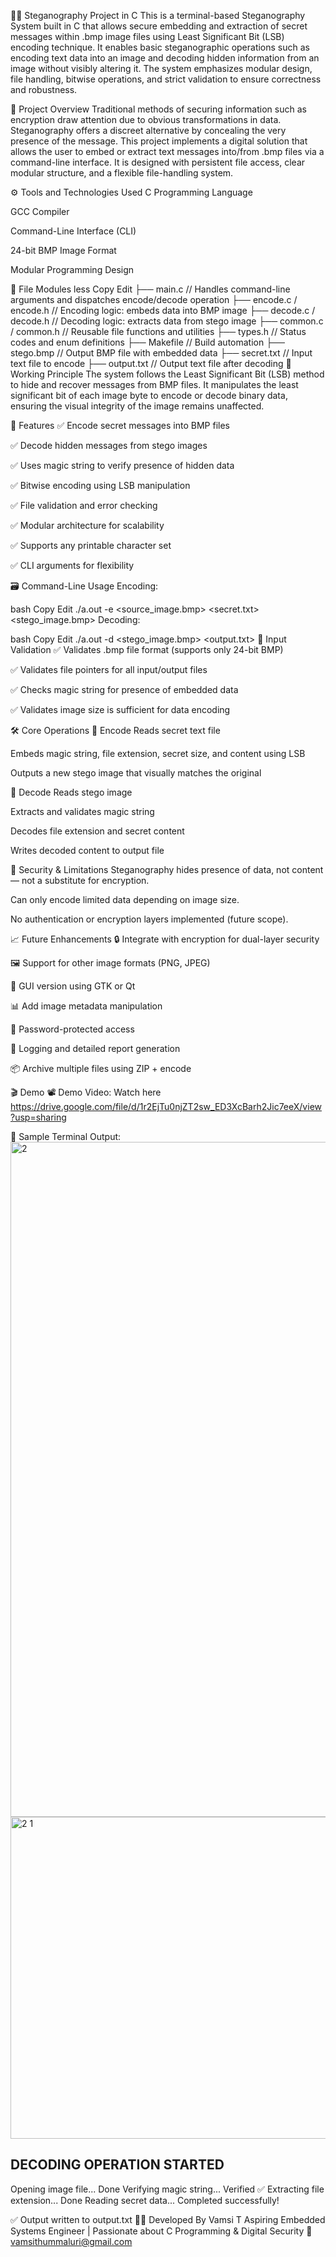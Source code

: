 🕵️‍♂️ Steganography Project in C
This is a terminal-based Steganography System built in C that allows secure embedding and extraction of secret messages within .bmp image files using Least Significant Bit (LSB) encoding technique. It enables basic steganographic operations such as encoding text data into an image and decoding hidden information from an image without visibly altering it. The system emphasizes modular design, file handling, bitwise operations, and strict validation to ensure correctness and robustness.

📌 Project Overview
Traditional methods of securing information such as encryption draw attention due to obvious transformations in data. Steganography offers a discreet alternative by concealing the very presence of the message. This project implements a digital solution that allows the user to embed or extract text messages into/from .bmp files via a command-line interface. It is designed with persistent file access, clear modular structure, and a flexible file-handling system.

⚙️ Tools and Technologies Used
C Programming Language

GCC Compiler

Command-Line Interface (CLI)

24-bit BMP Image Format

Modular Programming Design

📁 File Modules
less
Copy
Edit
├── main.c                  // Handles command-line arguments and dispatches encode/decode operation
├── encode.c / encode.h     // Encoding logic: embeds data into BMP image
├── decode.c / decode.h     // Decoding logic: extracts data from stego image
├── common.c / common.h     // Reusable file functions and utilities
├── types.h                 // Status codes and enum definitions
├── Makefile                // Build automation
├── stego.bmp               // Output BMP file with embedded data
├── secret.txt              // Input text file to encode
├── output.txt              // Output text file after decoding
🧠 Working Principle
The system follows the Least Significant Bit (LSB) method to hide and recover messages from BMP files. It manipulates the least significant bit of each image byte to encode or decode binary data, ensuring the visual integrity of the image remains unaffected.

🔧 Features
✅ Encode secret messages into BMP files

✅ Decode hidden messages from stego images

✅ Uses magic string to verify presence of hidden data

✅ Bitwise encoding using LSB manipulation

✅ File validation and error checking

✅ Modular architecture for scalability

✅ Supports any printable character set

✅ CLI arguments for flexibility

🗃️ Command-Line Usage
Encoding:

bash
Copy
Edit
./a.out -e <source_image.bmp> <secret.txt> <stego_image.bmp>
Decoding:

bash
Copy
Edit
./a.out -d <stego_image.bmp> <output.txt>
🧪 Input Validation
✅ Validates .bmp file format (supports only 24-bit BMP)

✅ Validates file pointers for all input/output files

✅ Checks magic string for presence of embedded data

✅ Validates image size is sufficient for data encoding

🛠️ Core Operations
🔹 Encode
Reads secret text file

Embeds magic string, file extension, secret size, and content using LSB

Outputs a new stego image that visually matches the original

🔹 Decode
Reads stego image

Extracts and validates magic string

Decodes file extension and secret content

Writes decoded content to output file

🔐 Security & Limitations
Steganography hides presence of data, not content — not a substitute for encryption.

Can only encode limited data depending on image size.

No authentication or encryption layers implemented (future scope).

📈 Future Enhancements
🔒 Integrate with encryption for dual-layer security

🖼️ Support for other image formats (PNG, JPEG)

🧾 GUI version using GTK or Qt

📊 Add image metadata manipulation

👤 Password-protected access

📜 Logging and detailed report generation

📦 Archive multiple files using ZIP + encode

🎬 Demo
📽️ Demo Video: Watch here
https://drive.google.com/file/d/1r2EjTu0njZT2sw_ED3XcBarh2Jic7eeX/view?usp=sharing

📸 Sample Terminal Output:
<img width="1920" height="1080" alt="2" src="https://github.com/user-attachments/assets/8ee55f66-9d03-44fd-8084-cc4a616d27b2" />
<img width="1918" height="515" alt="2 1" src="https://github.com/user-attachments/assets/e5dd2f94-61a6-4566-aed1-59427f9fd954" />

## DECODING OPERATION STARTED ##

Opening image file... Done
Verifying magic string... Verified ✅
Extracting file extension... Done
Reading secret data... Completed successfully!

✅ Output written to output.txt
👨‍💻 Developed By
Vamsi T
Aspiring Embedded Systems Engineer | Passionate about C Programming & Digital Security
📧 vamsithummaluri@gmail.com
